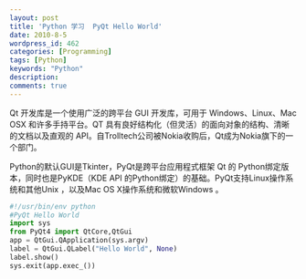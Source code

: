 ```yaml
---
layout: post
title: 'Python 学习  PyQt Hello World'
date: 2010-8-5
wordpress_id: 462
categories: [Programming]
tags: [Python]
keywords: "Python"
description: 
comments: true
---
```

Qt 开发库是一个使用广泛的跨平台 GUI 开发库，可用于 Windows、Linux、Mac OSX 和许多手持平台。QT 具有良好结构化（但灵活）的面向对象的结构、清晰的文档以及直观的 API。自Trolltech公司被Nokia收购后，Qt成为Nokia旗下的一个部门。

Python的默认GUI是Tkinter，PyQt是跨平台应用程式框架 Qt 的 Python绑定版本，同时也是PyKDE（KDE API 的Python绑定）的基础。PyQt支持Linux操作系统和其他Unix ，以及Mac OS X操作系统和微软Windows 。

``` python 
#!/usr/bin/env python
#PyQt Hello World
import sys
from PyQt4 import QtCore,QtGui
app = QtGui.QApplication(sys.argv)
label = QtGui.QLabel("Hello World", None)
label.show()
sys.exit(app.exec_()) 
```
